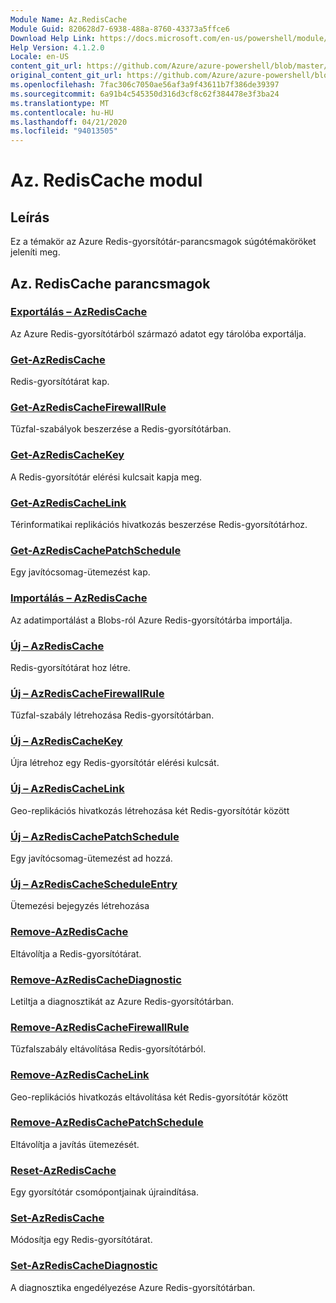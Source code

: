 ```yaml
---
Module Name: Az.RedisCache
Module Guid: 820628d7-6938-488a-8760-43373a5ffce6
Download Help Link: https://docs.microsoft.com/en-us/powershell/module/az.rediscache
Help Version: 4.1.2.0
Locale: en-US
content_git_url: https://github.com/Azure/azure-powershell/blob/master/src/RedisCache/RedisCache/help/Az.RedisCache.md
original_content_git_url: https://github.com/Azure/azure-powershell/blob/master/src/RedisCache/RedisCache/help/Az.RedisCache.md
ms.openlocfilehash: 7fac306c7050ae56af3a9f43611b7f386de39397
ms.sourcegitcommit: 6a91b4c545350d316d3cf8c62f384478e3f3ba24
ms.translationtype: MT
ms.contentlocale: hu-HU
ms.lasthandoff: 04/21/2020
ms.locfileid: "94013505"
---
```

# Az. RedisCache modul
## Leírás
Ez a témakör az Azure Redis-gyorsítótár-parancsmagok súgótémaköröket jeleníti meg.

## Az. RedisCache parancsmagok
### [Exportálás – AzRedisCache](Export-AzRedisCache.md)
Az Azure Redis-gyorsítótárból származó adatot egy tárolóba exportálja.

### [Get-AzRedisCache](Get-AzRedisCache.md)
Redis-gyorsítótárat kap.

### [Get-AzRedisCacheFirewallRule](Get-AzRedisCacheFirewallRule.md)
Tűzfal-szabályok beszerzése a Redis-gyorsítótárban.

### [Get-AzRedisCacheKey](Get-AzRedisCacheKey.md)
A Redis-gyorsítótár elérési kulcsait kapja meg.

### [Get-AzRedisCacheLink](Get-AzRedisCacheLink.md)
Térinformatikai replikációs hivatkozás beszerzése Redis-gyorsítótárhoz.

### [Get-AzRedisCachePatchSchedule](Get-AzRedisCachePatchSchedule.md)
Egy javítócsomag-ütemezést kap.

### [Importálás – AzRedisCache](Import-AzRedisCache.md)
Az adatimportálást a Blobs-ról Azure Redis-gyorsítótárba importálja.

### [Új – AzRedisCache](New-AzRedisCache.md)
Redis-gyorsítótárat hoz létre.

### [Új – AzRedisCacheFirewallRule](New-AzRedisCacheFirewallRule.md)
Tűzfal-szabály létrehozása Redis-gyorsítótárban.

### [Új – AzRedisCacheKey](New-AzRedisCacheKey.md)
Újra létrehoz egy Redis-gyorsítótár elérési kulcsát.

### [Új – AzRedisCacheLink](New-AzRedisCacheLink.md)
Geo-replikációs hivatkozás létrehozása két Redis-gyorsítótár között

### [Új – AzRedisCachePatchSchedule](New-AzRedisCachePatchSchedule.md)
Egy javítócsomag-ütemezést ad hozzá.

### [Új – AzRedisCacheScheduleEntry](New-AzRedisCacheScheduleEntry.md)
Ütemezési bejegyzés létrehozása

### [Remove-AzRedisCache](Remove-AzRedisCache.md)
Eltávolítja a Redis-gyorsítótárat.

### [Remove-AzRedisCacheDiagnostic](Remove-AzRedisCacheDiagnostic.md)
Letiltja a diagnosztikát az Azure Redis-gyorsítótárban.

### [Remove-AzRedisCacheFirewallRule](Remove-AzRedisCacheFirewallRule.md)
Tűzfalszabály eltávolítása Redis-gyorsítótárból.

### [Remove-AzRedisCacheLink](Remove-AzRedisCacheLink.md)
Geo-replikációs hivatkozás eltávolítása két Redis-gyorsítótár között

### [Remove-AzRedisCachePatchSchedule](Remove-AzRedisCachePatchSchedule.md)
Eltávolítja a javítás ütemezését.

### [Reset-AzRedisCache](Reset-AzRedisCache.md)
Egy gyorsítótár csomópontjainak újraindítása.

### [Set-AzRedisCache](Set-AzRedisCache.md)
Módosítja egy Redis-gyorsítótárat.

### [Set-AzRedisCacheDiagnostic](Set-AzRedisCacheDiagnostic.md)
A diagnosztika engedélyezése Azure Redis-gyorsítótárban.

